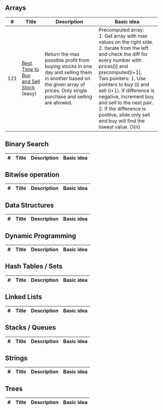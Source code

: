 ## Arrays
| # | Title | Description | Basic idea |
|---| ----- | -------- | --------------------- |
| 121 | [Best Time to Buy and Sell Stock](https://leetcode.com/problems/best-time-to-buy-and-sell-stock/)<br>(easy) | Return the max possible profit from buying stocks in one day and selling them in another based on the given array of prices. Only single purchase and selling are allowed. | Precomputed array:<br>1. Get array with max values on the right side.<br>2. Iterate from the left and check the diff for every number with prices[i] and precomputed[i+1].<br>Two pointers: 1. Use pointers to buy (i) and sell (i+1). If difference is negative, increment buy and sell to the next pair.<br>2. If the difference is positive, slide only sell and buy will find the lowest value. O(n) |

## Binary Search
| # | Title | Description | Basic idea |
|---| ----- | -------- | --------------------- |

## Bitwise operation
| # | Title | Description | Basic idea |
|---| ----- | -------- | --------------------- |

## Data Structures
| # | Title | Description | Basic idea |
|---| ----- | -------- | --------------------- |

## Dynamic Programming
| # | Title | Description | Basic idea |
|---| ----- | -------- | --------------------- |

## Hash Tables / Sets
| # | Title | Description | Basic idea |
|---| ----- | -------- | --------------------- |

## Linked Lists
| # | Title | Description | Basic idea |
|---| ----- | -------- | --------------------- |

## Stacks / Queues
| # | Title | Description | Basic idea |
|---| ----- | -------- | --------------------- |

## Strings
| # | Title | Description | Basic idea |
|---| ----- | -------- | --------------------- |

## Trees
| # | Title | Description | Basic idea |
|---| ----- | -------- | --------------------- |

